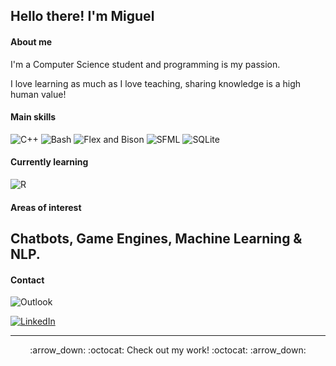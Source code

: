 
## Hello there! I'm Miguel

#### About me
I'm a Computer Science student and programming is my passion.

I love learning as much as I love teaching, sharing knowledge is a high human value!

#### Main skills 
![C++](https://img.shields.io/badge/C++-blue?logo=c%2B%2B&logoColor=white&style=flat-square)
![Bash](https://img.shields.io/badge/-Bash-purple?style=flat-square&logo=GNU+bash&logoColor=white)
![Flex and Bison](https://img.shields.io/badge/-Flex%20%26%20Bison-orange?style=flat-square&logo=GNU&logoColor=white)
![SFML](https://img.shields.io/badge/-SFML-green?style=flat-square)
![SQLite](https://img.shields.io/badge/SQLite-gray?logo=sqlite&logoColor=white&style=flat-square)

#### Currently learning
![R](https://img.shields.io/badge/-R-brown?style=flat-square&logo=R&logoColor=white)

#### Areas of interest
Chatbots, Game Engines, Machine Learning & NLP.
---
#### Contact

![Outlook](https://img.shields.io/badge/-miguelmejiajimenez@hotmail.com-blue?&style=flat-square&logo=microsoft%20outlook&logoColor=white)

[![LinkedIn](https://img.shields.io/badge/-LinkedIn-blue?&style=flat-square&logo=linkedin&logoColor=white)](https://www.linkedin.com/in/miguel-mej%C3%ADa-jim%C3%A9nez/?locale=en_US)

---
<p align="center">:arrow_down: :octocat: Check out my work! :octocat: :arrow_down:</p>

<!--
<img src="https://img.shields.io/github/followers/MiguelMJ?label=Follow&style=social">
![My GitHub stats](https://github-readme-stats.vercel.app/api?username=MiguelMJ&show_icons=true&theme=tokyonight)
[![Top Langs](https://github-readme-stats.vercel.app/api/top-langs/?username=MiguelMJ&layout=compact)](https://github.com/MiguelMJ/github-readme-stats)
-->
